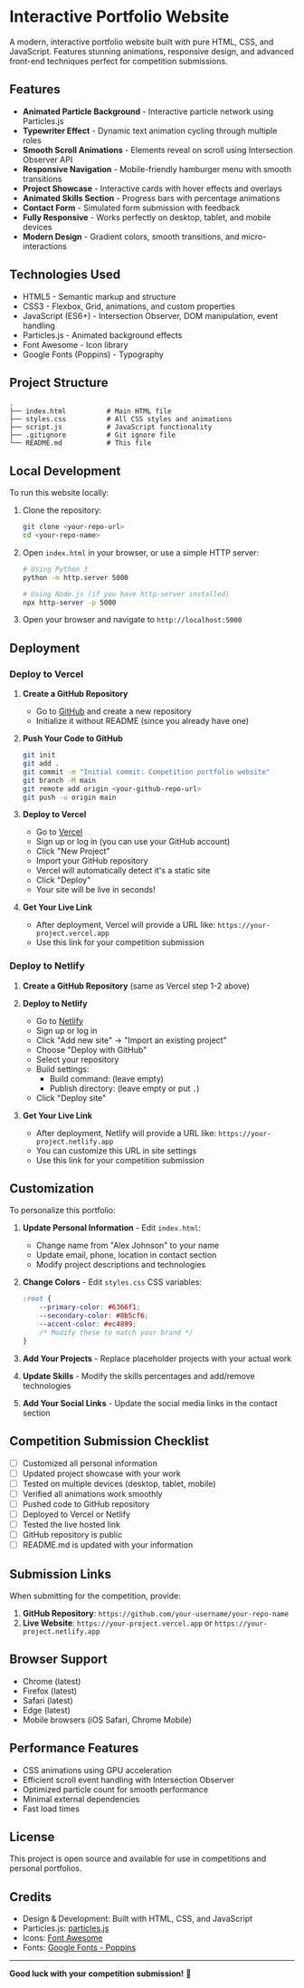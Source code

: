 # Interactive Portfolio Website

A modern, interactive portfolio website built with pure HTML, CSS, and JavaScript. Features stunning animations, responsive design, and advanced front-end techniques perfect for competition submissions.

## Features

- **Animated Particle Background** - Interactive particle network using Particles.js
- **Typewriter Effect** - Dynamic text animation cycling through multiple roles
- **Smooth Scroll Animations** - Elements reveal on scroll using Intersection Observer API
- **Responsive Navigation** - Mobile-friendly hamburger menu with smooth transitions
- **Project Showcase** - Interactive cards with hover effects and overlays
- **Animated Skills Section** - Progress bars with percentage animations
- **Contact Form** - Simulated form submission with feedback
- **Fully Responsive** - Works perfectly on desktop, tablet, and mobile devices
- **Modern Design** - Gradient colors, smooth transitions, and micro-interactions

## Technologies Used

- HTML5 - Semantic markup and structure
- CSS3 - Flexbox, Grid, animations, and custom properties
- JavaScript (ES6+) - Intersection Observer, DOM manipulation, event handling
- Particles.js - Animated background effects
- Font Awesome - Icon library
- Google Fonts (Poppins) - Typography

## Project Structure

```
.
├── index.html          # Main HTML file
├── styles.css          # All CSS styles and animations
├── script.js           # JavaScript functionality
├── .gitignore          # Git ignore file
└── README.md           # This file
```

## Local Development

To run this website locally:

1. Clone the repository:
   ```bash
   git clone <your-repo-url>
   cd <your-repo-name>
   ```

2. Open `index.html` in your browser, or use a simple HTTP server:
   ```bash
   # Using Python 3
   python -m http.server 5000
   
   # Using Node.js (if you have http-server installed)
   npx http-server -p 5000
   ```

3. Open your browser and navigate to `http://localhost:5000`

## Deployment

### Deploy to Vercel

1. **Create a GitHub Repository**
   - Go to [GitHub](https://github.com) and create a new repository
   - Initialize it without README (since you already have one)

2. **Push Your Code to GitHub**
   ```bash
   git init
   git add .
   git commit -m "Initial commit: Competition portfolio website"
   git branch -M main
   git remote add origin <your-github-repo-url>
   git push -u origin main
   ```

3. **Deploy to Vercel**
   - Go to [Vercel](https://vercel.com)
   - Sign up or log in (you can use your GitHub account)
   - Click "New Project"
   - Import your GitHub repository
   - Vercel will automatically detect it's a static site
   - Click "Deploy"
   - Your site will be live in seconds!

4. **Get Your Live Link**
   - After deployment, Vercel will provide a URL like: `https://your-project.vercel.app`
   - Use this link for your competition submission

### Deploy to Netlify

1. **Create a GitHub Repository** (same as Vercel step 1-2 above)

2. **Deploy to Netlify**
   - Go to [Netlify](https://www.netlify.com)
   - Sign up or log in
   - Click "Add new site" → "Import an existing project"
   - Choose "Deploy with GitHub"
   - Select your repository
   - Build settings:
     - Build command: (leave empty)
     - Publish directory: (leave empty or put `.`)
   - Click "Deploy site"

3. **Get Your Live Link**
   - After deployment, Netlify will provide a URL like: `https://your-project.netlify.app`
   - You can customize this URL in site settings
   - Use this link for your competition submission

## Customization

To personalize this portfolio:

1. **Update Personal Information** - Edit `index.html`:
   - Change name from "Alex Johnson" to your name
   - Update email, phone, location in contact section
   - Modify project descriptions and technologies

2. **Change Colors** - Edit `styles.css` CSS variables:
   ```css
   :root {
       --primary-color: #6366f1;
       --secondary-color: #8b5cf6;
       --accent-color: #ec4899;
       /* Modify these to match your brand */
   }
   ```

3. **Add Your Projects** - Replace placeholder projects with your actual work
4. **Update Skills** - Modify the skills percentages and add/remove technologies
5. **Add Your Social Links** - Update the social media links in the contact section

## Competition Submission Checklist

- [ ] Customized all personal information
- [ ] Updated project showcase with your work
- [ ] Tested on multiple devices (desktop, tablet, mobile)
- [ ] Verified all animations work smoothly
- [ ] Pushed code to GitHub repository
- [ ] Deployed to Vercel or Netlify
- [ ] Tested the live hosted link
- [ ] GitHub repository is public
- [ ] README.md is updated with your information

## Submission Links

When submitting for the competition, provide:
1. **GitHub Repository**: `https://github.com/your-username/your-repo-name`
2. **Live Website**: `https://your-project.vercel.app` or `https://your-project.netlify.app`

## Browser Support

- Chrome (latest)
- Firefox (latest)
- Safari (latest)
- Edge (latest)
- Mobile browsers (iOS Safari, Chrome Mobile)

## Performance Features

- CSS animations using GPU acceleration
- Efficient scroll event handling with Intersection Observer
- Optimized particle count for smooth performance
- Minimal external dependencies
- Fast load times

## License

This project is open source and available for use in competitions and personal portfolios.

## Credits

- Design & Development: Built with HTML, CSS, and JavaScript
- Particles.js: [particles.js](https://github.com/VincentGarreau/particles.js/)
- Icons: [Font Awesome](https://fontawesome.com/)
- Fonts: [Google Fonts - Poppins](https://fonts.google.com/specimen/Poppins)

---

**Good luck with your competition submission!** 🚀
